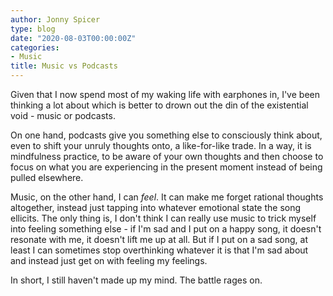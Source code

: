 ```yaml
---
author: Jonny Spicer
type: blog
date: "2020-08-03T00:00:00Z"
categories:
- Music
title: Music vs Podcasts
---
```

Given that I now spend most of my waking life with earphones in, I've been thinking a lot about which is better to
drown out the din of the existential void - music or podcasts.

On one hand, podcasts give you something else to consciously think about, even to shift your unruly thoughts onto, a
like-for-like trade. In a way, it is mindfulness practice, to be aware of your own thoughts and then choose to focus
on what you are experiencing in the present moment instead of being pulled elsewhere.

Music, on the other hand, I can *feel*. It can make me forget rational thoughts altogether, instead just tapping into
whatever emotional state the song ellicits. The only thing is, I don't think I can really use music to trick myself
into feeling something else - if I'm sad and I put on a happy song, it doesn't resonate with me, it doesn't lift me
up at all. But if I put on a sad song, at least I can sometimes stop overthinking whatever it is that I'm sad about
and instead just get on with feeling my feelings.

In short, I still haven't made up my mind. The battle rages on.
